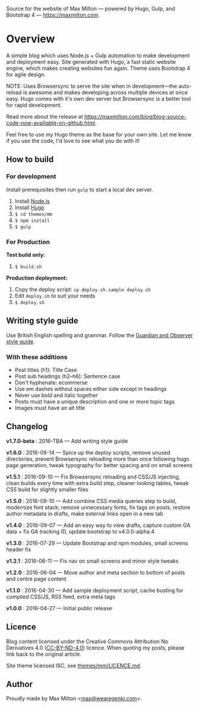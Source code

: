 Source for the website of Max Milton — powered by Hugo, Gulp, and Bootstrap 4 — <https://maxmilton.com>.

# Overview

A simple blog which uses Node.js + Gulp automation to make development and deployment easy. Site generated with Hugo, a fast static website engine, which makes creating websites fun again. Theme uses Bootstrap 4 for agile design.

NOTE: Uses Browsersync to serve the site when in development—the auto-reload is awesome and makes developing across multiple devices at once easy. Hugo comes with it's own dev server but Browsersync is a better tool for rapid development.

Read more about the release at <https://maxmilton.com/blog/blog-source-code-now-availiable-on-github.html>.

Feel free to use my Hugo theme as the base for your own site. Let me know if you use the code, I'd love to see what you do with it!

## How to build

### For development

Install prerequisites then run `gulp` to start a local dev server.

1. Install [Node.js](https://nodejs.org)
2. Install [Hugo](https://github.com/spf13/hugo/releases)
3. `$ cd themes/mm`
4. `$ npm install`
5. `$ gulp`

### For Production

**Test build only:**

1. `$ build.sh`

**Production deployment:**

1. Copy the deploy script: `cp deploy.sh.sample deploy.sh`
2. Edit `deploy.sh` to suit your needs
3. `$ deploy.sh`

## Writing style guide

Use British English spelling and grammar. Follow the [Guardian and Observer style guide](https://www.theguardian.com/info/series/guardian-and-observer-style-guide).

### With these additions

* Post titles (h1): Title Case
* Post sub headings (h2–h6): Sentence case
* Don't hyphenate: ecommerse
* Use em dashes without spaces either side except in headings
* Never use bold and italic together
* Posts must have a unique description and one or more topic tags
* Images must have an alt title

## Changelog

**v1.7.0-beta**
:  2016-TBA — Add writing style guide

**v1.6.0**
:  2016-09-14 — Spice up the deploy scripts, remove unused directories, prevent Browsersync reloading more than once following hugo page generation, tweak typography for better spacing and on small screens

**v1.5.1**
:  2016-09-10 — Fix Browsersync reloading and CSS/JS injecting, clean builds every time with extra build step, cleaner looking tables, tweak CSS build for slightly smaller files

**v1.5.0**
:  2016-09-10 — Add combine CSS media queries step to build, modernize font stack; remove unnecessary fonts, fix tags on posts, restore author metadata in drafts, make external links open in a new tab

**v1.4.0**
:  2016-09-07 — Add an easy way to view drafts, capture custom GA data + fix GA tracking ID, update bootstrap to v4.0.0-alpha.4

**v1.3.0**
:  2016-07-29 — Update Bootstrap and npm modules, small screens header fix

**v1.2.1**
:  2016-06-11 — Fix nav on small screens and minor style tweaks

**v1.2.0**
:  2016-06-04 — Move author and meta section to bottom of posts and centre page content

**v1.1.0**
: 2016-04-30 — Add sample deployment script, cache busting for compiled CSS/JS, RSS feed, extra meta tags

**v1.0.0**
:  2016-04-27 — Initial public release

## Licence

Blog content licensed under the Creative Commons Attribution No Derivatives 4.0 ([CC-BY-ND-4.0](http://creativecommons.org/licenses/by-nd/4.0/legalcode)) licence. When quoting my posts, please link back to the original article.

Site theme licensed ISC, see [themes/mm/LICENCE.md](https://github.com/MaxMilton/MaxMilton.com/blob/master/themes/mm/LICENSE.md).

## Author

Proudly made by Max Milton &lt;<max@wearegenki.com>&gt;.
